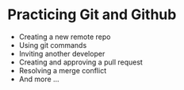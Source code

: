 # Practicing Git and Github
- Creating a new remote repo
- Using git commands
- Inviting another developer
- Creating and approving a pull request
- Resolving a merge conflict
- And more ...